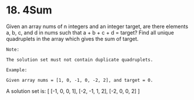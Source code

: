 # 18. 4Sum

Given an array nums of n integers and an integer target,
        are there elements a, b, c, and d in nums
        such that a + b + c + d = target? Find all
        unique quadruplets in the array which gives the sum of target.

    Note:

    The solution set must not contain duplicate quadruplets.

    Example:

    Given array nums = [1, 0, -1, 0, -2, 2], and target = 0.

A solution set is:
[
  [-1,  0, 0, 1],
  [-2, -1, 1, 2],
  [-2,  0, 0, 2]
]